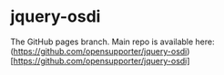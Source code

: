 # jquery-osdi
The GitHub pages branch. Main repo is available here: (https://github.com/opensupporter/jquery-osdi)[https://github.com/opensupporter/jquery-osdi]